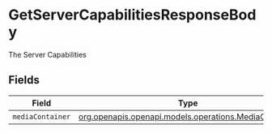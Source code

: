 # GetServerCapabilitiesResponseBody

The Server Capabilities


## Fields

| Field                                                                                              | Type                                                                                               | Required                                                                                           | Description                                                                                        |
| -------------------------------------------------------------------------------------------------- | -------------------------------------------------------------------------------------------------- | -------------------------------------------------------------------------------------------------- | -------------------------------------------------------------------------------------------------- |
| `mediaContainer`                                                                                   | [org.openapis.openapi.models.operations.MediaContainer](../../models/operations/MediaContainer.md) | :heavy_minus_sign:                                                                                 | N/A                                                                                                |